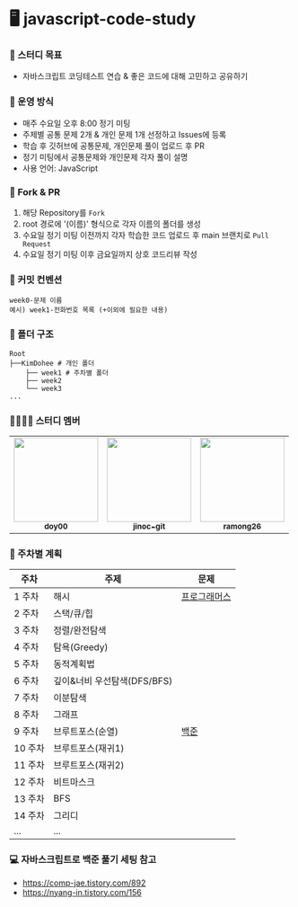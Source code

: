 # 🖥️ javascript-code-study

### 🎯 스터디 목표
- 자바스크립트 코딩테스트 연습 & 좋은 코드에 대해 고민하고 공유하기

### 📕 운영 방식
- 매주 수요일 오후 8:00 정기 미팅
- 주제별 공통 문제 2개 & 개인 문제 1개 선정하고 Issues에 등록
- 학습 후 깃허브에 공통문제, 개인문제 풀이 업로드 후 PR
- 정기 미팅에서 공통문제와 개인문제 각자 풀이 설명
- 사용 언어: JavaScript

### 📁 Fork & PR
1. 해당 Repository를 `Fork`
2. root 경로에 '(이름)' 형식으로 각자 이름의 폴더를 생성
3. 수요일 정기 미팅 이전까지 각자 학습한 코드 업로드 후 main 브랜치로 `Pull Request`
4. 수요일 정기 미팅 이후 금요일까지 상호 코드리뷰 작성

### 📄 커밋 컨벤션
```
week0-문제 이름
예시) week1-전화번호 목록 (+이외에 필요한 내용)
```

### 📁 폴더 구조
```
Root
├──KimDohee # 개인 폴더
	├── week1 # 주차별 폴더
	├── week2
	└── week3
...
```

### 👨‍👩‍👧‍👦 스터디 멤버

<table>
  <tr>
    <td align="center">
      <a href="https://github.com/doy00">
        <img src="https://avatars.githubusercontent.com/doy00" width="150px;" alt=""/>
        <br/>
        <sub>
          <b>doy00</b>
        </sub>
      </a><br />
    </td>
    <td align="center">
      <a href="https://github.com/jinoc-git">
        <img src="https://avatars.githubusercontent.com/jinoc-git" width="150px;" alt=""/>
        <br/>
        <sub>
          <b>jinoc-git</b>
        </sub>
      </a><br/>
    </td>
    <td align="center">
      <a href="https://github.com/ramong26">
        <img src="https://avatars.githubusercontent.com/ramong26" width="150px;" alt=""/>
        <br/>
        <sub>
          <b>ramong26</b>
        </sub>
      </a><br/>
    </td>
</table>

### 📅 주차별 계획

| 주차    | 주제                     | 문제   |
| ------ | ----------------------- |-------|
| 1 주차  | 해시                     |[프로그래머스](https://school.programmers.co.kr/learn/challenges?tab=algorithm_practice_kit)|
| 2 주차  | 스택/큐/힙                |        |
| 3 주차  | 정렬/완전탐색              |        |
| 4 주차  | 탐욕(Greedy)             |        |
| 5 주차  | 동적계획법                 |        |
| 6 주차  | 깊이&너비 우선탐색(DFS/BFS)  |        |
| 7 주차  | 이분탐색                   |        |
| 8 주차  | 그래프                    |        |
| 9 주차  | 브루트포스(순열)            | [백준](https://code.plus/course/43) |
| 10 주차  | 브루트포스(재귀1)          |        |
| 11 주차  | 브루트포스(재귀2)          |        |
| 12 주차  | 비트마스크                |        |
| 13 주차  | BFS                    |        |
| 14 주차  | 그리디                  |        |
| ...  | ...                  |        |
      
### 💻 자바스크립트로 백준 풀기 세팅 참고
- https://comp-jae.tistory.com/892
- https://nyang-in.tistory.com/156
